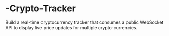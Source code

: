 # -Crypto-Tracker
Build a real-time cryptocurrency tracker that consumes a public WebSocket API to display live price updates for multiple crypto-currencies.
